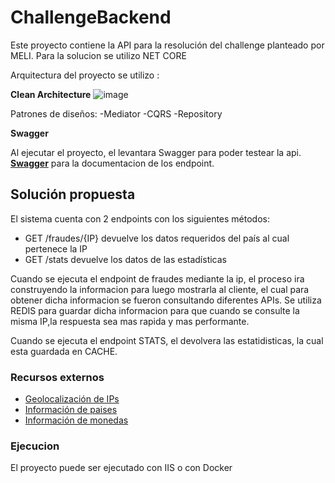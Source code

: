# ChallengeBackend


Este proyecto contiene la API para la resolución del challenge planteado por MELI. Para la solucion se utilizo NET CORE

Arquitectura del proyecto se utilizo :

 **Clean Architecture**
  ![image](https://user-images.githubusercontent.com/97917509/165156466-bb1cf510-a24d-481a-a074-02632a88338c.png)

Patrones de diseños:
-Mediator
-CQRS
-Repository

 **Swagger**
 
Al ejecutar el proyecto, el levantara Swagger para poder testear la api.
 [**Swagger**](https://swagger.io/tools/swagger-editor/) para la documentacion de los endpoint.


## Solución propuesta

El sistema cuenta con 2 endpoints con los siguientes métodos: 

- GET /fraudes/{IP} devuelve los datos requeridos del país al cual pertenece la IP 
- GET /stats devuelve los datos de las estadísticas

Cuando se ejecuta el endpoint de fraudes mediante la ip, el proceso ira construyendo la informacion para luego mostrarla al cliente, el cual para obtener dicha informacion se fueron consultando diferentes APIs. Se utiliza REDIS para guardar dicha informacion para que cuando se consulte la misma IP,la respuesta sea mas rapida y mas performante.


Cuando se ejecuta el endpoint STATS, el devolvera las estatidisticas, la cual esta guardada en CACHE.


### Recursos externos
* [Geolocalización de IPs](http://api.ipapi.com/)
* [Información de paises](http://api.countrylayer.com/)
* [Información de monedas](https://restcountries.com/)

### Ejecucion
El proyecto puede ser ejecutado con IIS o con Docker
